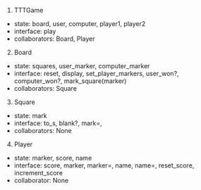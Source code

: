 1. TTTGame

- state: board, user, computer, player1, player2
- interface: play
- collaborators: Board, Player

2. Board

- state: squares, user_marker, computer_marker
- interface: reset, display, set_player_markers, user_won?, computer_won?, mark_square(marker)
- collaborators: Square

3. Square

- state: mark
- interface: to_s, blank?, mark=,
- collaborators: None

4. Player

- state: marker, score, name
- interface: score, marker, marker=, name, name=, reset_score, increment_score
- collaborator: None
